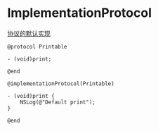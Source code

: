 # ImplementationProtocol

[协议的默认实现](http://www.jianshu.com/p/1d8d632ecf24)

	@protocol Printable

	- (void)print;

	@end

	@implementationProtocol(Printable)

	- (void)print {
    	NSLog(@"Default print");
	}

	@end